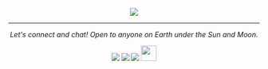 


<p align="center"><img src="https://github.com/aletisunil/aletisunil/blob/master/IMG_0288.gif"/></p>

<!--
**aletisunil/aletisunil** is a ✨ _special_ ✨ repository because its `README.md` (this file) appears on your GitHub profile.

Here are some ideas to get you started:

- 🔭 I’m currently working on ...
- 🌱 I’m currently learning ...
- 👯 I’m looking to collaborate on ...
- 🤔 I’m looking for help with ...
- 💬 Ask me about ...
- 📫 How to reach me: ...
- 😄 Pronouns: ...
- ⚡ Fun fact: ...
-->

<hr>
<p align="center">
  <i>Let's connect and chat! Open to anyone on Earth under the Sun and Moon.</i>

  <p align="center">
    <a href="https://twitter.com/aleti_sunil" alt="Twitter"><img src="https://github.com/imdhruv99/imdhruv99/blob/master/readme/twitter.png"></a>
    <a href="https://www.linkedin.com/in/sunilaleti/" alt="Linkedin"><img src="https://github.com/imdhruv99/imdhruv99/blob/master/readme/linkedin.png"></a>
    <a href="https://www.instagram.com/sunil_aleti" alt="Instagram"><img src="https://github.com/imdhruv99/imdhruv99/blob/master/readme/insta.png"></a>
    <a href="https://dev.to/aletisunil"><img src="https://d2fltix0v2e0sb.cloudfront.net/dev-badge.svg" height="31" width="31"></a>
    

  </p>

</p>
